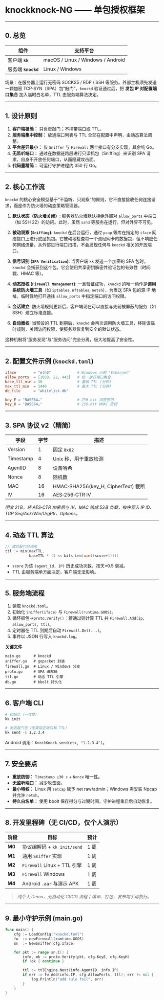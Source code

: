 # knockknock-NG —— 单包授权框架

---

## 0. 总览

| 组件               | 支持平台                              |
| ---------------- | --------------------------------- |
| 客户端 **`kk`**     | macOS / Linux / Windows / Android |
| 服务端 **`knockd`** | Linux / Windows                   |

场景：在服务器上运行无密码 SOCKS5 / RDP / SSH 等服务。外部主机须先发送一颗加密 TCP‑SYN（SPA）包“敲门”，`knockd` 验证通过后，把 **发包 IP 对配置端口集合** 加入临时白名单，TTL 由服务端算法决定。

---

## 1. 设计原则

1. **客户端极简：** 只负责敲门；不携带端口或 TTL。
2. **服务端集中控制：** 放通端口列表与 TTL 全部在配置中声明，由动态算法调整。
3. **平台差异最小：** 仅 `Sniffer` 与 `Firewall` 两个接口有分支实现，其余纯 Go。
4. **无监听端口：** 通过在数据链路层进行只读抓包（Sniffing）来识别 SPA 请求，自身不开放任何端口，从而隐藏攻击面。
5. **代码量精简：** 可运行守护进程约 350 行 Go。

---

## 2. 核心工作流

`knockd` 的核心安全模型基于“不监听、只观察”的原则，它不直接接收任何连接请求，而是作为防火墙的动态策略管理器。

1.  **默认状态（防火墙关闭）**: 服务器防火墙默认拒绝外部对 `allow_ports` 中端口（如 SSH 22）的访问。此时，虽然 `sshd` 等服务在运行，但对外界不可见。

2.  **被动观察 (`Sniffing`)**: `knockd` 在后台运行，通过 `pcap` 等库在指定的 `iface` 网络接口上进行底层抓包。它被动地检查每一个流经网卡的数据包，但不响应任何网络流量。从外部进行端口扫描，不会发现任何与 `knockd` 相关的开放端口。

3.  **信号识别 (`SPA Verification`)**: 当客户端 `kk` 发送一个加密的 SPA 包时，`knockd` 会捕获到这个包。它会使用共享密钥解密并验证包的有效性（时间戳、HMAC 等）。

4.  **动态授权 (`Firewall Management`)**: 一旦验证成功，`knockd` 的唯一动作是**调用系统防火墙工具**（如 `iptables`, `nftables`, `netsh`），为发送 SPA 包的源 IP 地址，临时性地打开通往 `allow_ports` 中指定端口的访问权限。

5.  **会话建立**: 防火墙规则更新后，客户端现在可以直接与先前被屏蔽的服务（如 SSH）建立标准连接。

6.  **自动撤权**: 当预设的 TTL 到期后，`knockd` 会再次调用防火墙工具，移除该临时规则，关闭访问权限，使服务器恢复到安全的默认状态。

这种机制将“服务发现”与“服务访问”完全分离，极大地提高了安全性。


---

## 2. 配置文件示例 (`knockd.toml`)

```toml
iface        = "eth0"            # Windows 示例 "Ethernet"
allow_ports  = [1080, 22, 443]   # 统一放行端口集合
base_ttl_min = 10                # 基础 TTL (分钟)
max_ttl_min  = 1440              # 最大 TTL (分钟)
db_file      = "whitelist.db"

key_E = "BASE64…"                # 256‑bit 加密密钥
key_H = "BASE64…"                # 256‑bit HMAC 密钥
```

---

## 3. SPA 协议 v2（精简）

| 字段        | 字节 | 描述                                 |
| --------- | -- | ---------------------------------- |
| Version   | 1  | 固定 `0x02`                          |
| Timestamp | 4  | Unix 秒，用于重放检测                      |
| AgentID   | 8  | 设备哈希                               |
| Nonce     | 8  | 随机数                                |
| MAC       | 16 | HMAC‑SHA256(key\_H, CipherText) 截断 |
| IV        | 16 | AES‑256‑CTR IV                     |

*明文 21 B，经 AES‑CTR 加密后与 IV、MAC 组成 53 B 负载，按序写入 IP ID、TCP Seq/Ack/Win/UrgPtr、Options。*

---

## 4. 动态 TTL 算法

```go
// 成功敲门时调用
ttl := min(maxTTL,
           baseTTL * (1 << bits.Len(uint(score+1))))
```

* `score` 为该 `(agent_id, IP)` 历史成功次数，按天×0.5 衰减。
* TTL 由服务端单方面决定，客户端无法影响。

---

## 5. 服务端流程

1. 读取 `knockd.toml`。
2. 初始化 `Sniffer(iface)` 与 `Firewall(runtime.GOOS)`。
3. 循环抓包→`proto.Verify()`：若通过则计算 TTL 并 `Firewall.Add(ip, allow_ports, ttl)`。
4. 定时器在 TTL 到期后自动 `Firewall.Del(...)`。
5. 事件以 JSON 行写入 `knockd.log`。

**关键文件**

```
main.go      # knockd
sniffer.go   # gopacket 封装
firewall.go  # Linux / Windows 分支
proto.go     # SPA 编解码
ttl.go       # 动态 TTL 引擎
db.go        # bbolt 持久化
```

---

## 6. 客户端 CLI

```bash
# 初始化（一次性）
kk init

# 发送敲门包（无需指定端口和 TTL）
kk send -s 1.2.3.4
```

Android 调用：`KnockKnock.send(ctx, "1.2.3.4")`。

---

## 7. 安全要点

* **重放防御：** `Timestamp ±30 s` + `Nonce` 唯一性。
* **无监听端口：** 减少攻击面。
* **最小特权：** Linux 用 `setcap` 赋予 net raw/admin；Windows 需安装 Npcap 并允许 `netsh`。
* **持久白名单：** 使用 bbolt 保存得分与过期时间，守护进程重启后自动恢复。

---

## 8. 开发里程碑（无 CI/CD，仅个人演示）

| 阶段     | 目标                        | 预计  |
| ------ | ------------------------- | --- |
| **M0** | 协议编解码 + `kk init/send`    | 1 周 |
| **M1** | 通用 `Sniffer` 实现           | 1 周 |
| **M2** | `Firewall` Linux + TTL 引擎 | 1 周 |
| **M3** | `Firewall` Windows        | 1 周 |
| **M4** | Android `.aar` 与演示 APK    | 1 周 |

> *纯个人 Demo，无自动化 CI/CD 流程；编译、打包、发布均手动执行。*

---

## 9. 最小守护示例 (main.go)

```go
func main() {
    cfg := LoadConfig("knockd.toml")
    fw  := newFirewall(runtime.GOOS)
    sn  := NewSniffer(cfg.Iface)

    for pkt := range sn.C() {
        info, ok := proto.Verify(pkt, cfg.KeyE, cfg.KeyH)
        if !ok { continue }

        ttl := ttlEngine.Next(info.AgentID, info.IP)
        if err := fw.Add(info.IP, cfg.AllowPorts, ttl); err != nil {
            log.Println("add rule fail", err)
        }
    }
}
```
